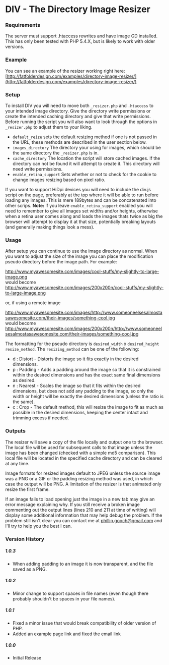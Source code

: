 # DIV - The Directory Image Resizer

### Requirements
The server must support .htaccess rewrites and have image GD installed. This has only been tested with PHP 5.4.X, but is likely to work with older versions.

### Example
You can see an example of the resizer working right here: [http://fatfolderdesign.com/examples/directory-image-resizer/](http://fatfolderdesign.com/examples/directory-image-resizer/)

### Setup
To install DIV you will need to move both `_resizer.php` and `.htaccess` to your intended image directory. Give the directory write permissions or create the intended caching directory and give that write permissions. Before running the script you will also want to look through the options in `_resizer.php` to adjust them to your liking. 

- `default_reize` sets the default resizing method if one is not passed in the URL, these methods are described in the user section below. 
- `images_directory` The directory your using for images, which should be the same directory the `_resizer.php` is in.
- `cache_directory` The location the script will store cached images. If the directory can not be found it will attempt to create it. This directory will need write permissions.
- `enable_retina_support` Sets whether or not to check for the cookie to change images resizing based on pixel ratio.

If you want to support HiDpi devices you will need to include the div.js script on the page, preferably at the top where it will be able to run before loading any images. This is mere 189bytes and can be concatenated into other scrips. **Note:** if you leave `enable_retina_support` enabled you will need to remember to give all images set widths and/or heights, otherwise when a retina user comes along and loads the images thats twice as big the browser will attempt to display it at that size, potentially breaking layouts (and generally making things look a mess).

### Usage
After setup you can continue to use the image directory as normal. When you want to adjust the size of the image you can place the modification pseudo directory before the image path. For example:

http://www.myawesomesite.com/images/cool-stuffs/my-slightly-to-large-image.png  
would become  
http://www.myawesomesite.com/images/200x200n/cool-stuffs/my-slightly-to-large-image.png

or, if using a remote image

http://www.myawesomesite.com/images/http://www.someoneelsesalmostasawesomesite.com/their-images/something-cool.jpg  
would become  
http://www.myawesomesite.com/images/200x200n/http://www.someoneelsesalmostasawesomesite.com/their-images/something-cool.jpg

The formatting for the pseudo directory is `desired_width` x `desired_height` `resize_method`. The `resizing_method` can be one of the following:

- d : Distort - Distorts the image so it fits exactly in the desired dimensions.
- p : Padding - Adds a padding around the image so that it is constrained within the desired dimensions and has the exact same final dimensions as desired.
- n : Nearest - Scales the image so that it fits within the desired dimensions, but does not add any padding to the image, so only the width or height will be exactly the desired dimensions (unless the ratio is the same).
- c : Crop - The default method, this will resize the image to fit as much as possible in the desired dimensions, keeping the center intact and trimming excess if needed.

### Outputs
The resizer will save a copy of the file locally and output one to the browser. The local file will be used for subsequent calls to that image unless the image has been changed (checked with a simple md5 comparison). This local file will be located in the specified cache directory and can be cleared at any time.

Image formats for resized images default to JPEG unless the source image was a PNG or a GIF or the padding resizing method was used, in which case the output will be PNG. A limitation of the resizer is that animated only resize the first frame.

If an image fails to load opening just the image in a new tab may give an error message explaining why. If you still receive a broken image commenting out the output lines (lines 210 and 211 at time of writing) will display some additional information that may help debug the problem. If the problem still isn't clear you can contact me at [phillip.gooch@gmail.com](mailto:phillip.gooch@gmail.com) and I'll try to help you the best I can.

### Version History
##### 1.0.3
- When adding padding to an image it is now transparent, and the file saved as a PNG.

##### 1.0.2
- Minor change to support spaces in file names (even though there probably shouldn't be spaces in your file names).

##### 1.0.1
- Fixed a minor issue that would break compatibility of older version of PHP.
- Added an example page link and fixed the email link

##### 1.0.0
- Initial Release